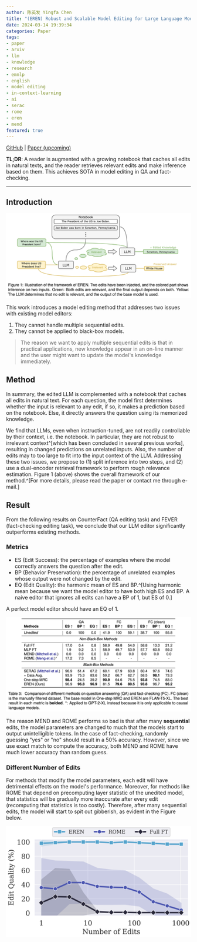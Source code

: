 ```yaml
---
author: 陈英发 Yingfa Chen
title: "(EREN) Robust and Scalable Model Editing for Large Language Models"
date: 2024-03-14 19:39:34
categories: Paper
tags:
- paper
- arxiv
- llm
- knowledge
- research
- emnlp
- english
- model editing
- in-context-learning
- ai
- serac
- rome
- eren
- mend
featured: true
---
```


[GitHub](https://www.github.com/chen-yingfa/eren) | [Paper (upcoming)](...)

**TL;DR**: A reader is augmented with a growing notebook that caches all edits in natural texts, and the reader retrieves relevant edits and make inference based on them. This achieves SOTA in model editing in QA and fact-checking.

<!-- more -->

---

## Introduction

![Illustration of the our method, EREN.](eren/framework.png)

This work introduces a model editing method that addresses two issues with existing model editors:
1. They cannot handle multiple sequential edits.
2. They cannot be applied to black-box models.

> The reason we want to apply multiple sequential edits is that in practical applications, new knowledge appear in an on-line manner and the user might want to update the model's knowledge immediately.

## Method

In summary, the edited LLM is complemented with a notebook that caches all edits in natural text. For each question, the model first determines whether the input is relevant to any edit, if so, it makes a prediction based on the notebook. Else, it directly answers the question using its memorized knowledge.

We find that LLMs, even when instruction-tuned, are not readily controllable by their context, i.e. the notebook. In particular, they are not robust to irrelevant context^[which has been concluded in several previous works], resulting in changed predictions on unrelated inputs. Also, the number of edits may to too large to fit into the input context of the LLM. Addressing these two issues, we propose to (1) split inference into two steps, and (2) use a dual-encoder retrieval framework to perform rough relevance estimation. Figure 1 (above) shows the overall framework of our method.^[For more details, please read the paper or contact me through e-mail.]

## Result

From the following results on CounterFact (QA editing task) and FEVER (fact-checking editing task), we conclude that our LLM editor significantly outperforms existing methods.

### Metrics

- ES (Edit Success): the percentage of examples where the model correctly answers the question after the edit.
- BP (Behavior Preservation): the percentage of unrelated examples whose output were not changed by the edit.
- EQ (Edit Quality): the harmonic mean of ES and BP.^[Using harmonic mean because we want the model editor to have both high ES and BP. A naive editor that ignores all edits can have a BP of 1, but ES of 0.]

A perfect model editor should have an EQ of 1.

![Main results.](./2024-eren/results.png)

The reason MEND and ROME performs so bad is that after many **sequential** edits, the model parameters are changed to much that the models start to output unintelligible tokens. In the case of fact-checking, randomly guessing "yes" or "no" should result in a 50% accuracy. However, since we use exact match to compute the accuracy, both MEND and ROME have much lower accuracy than random guess.

### Different Number of Edits

For methods that modify the model parameters, each edit will have detrimental effects on the model's performance. Moreover, for methods like ROME that depend on precomputing layer statistic of the unedited model, that statistics will be gradually more inaccurate after every edit (recomputing that statistics is too costly). Therefore, after many sequential edits, the model will start to spit out gibberish, as evident in the Figure below.

![The edit quality of EREN (our method) compared to SOTA model editors that modify the model parameters.](./2024-eren/diff-edit-cnt.png)
